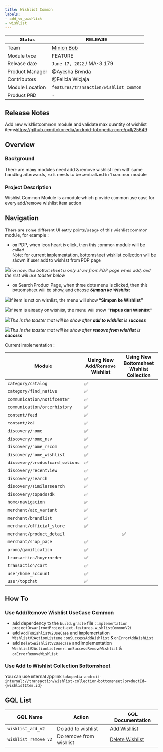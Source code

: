 ```yaml
---
title: Wishlist Common
labels:
- add_to_wishlist
- wishlist
---
```


<!--left header table-->
| **Status** | <!--start status:GREEN-->RELEASE<!--end status--> |
| --- | --- |
| Team | [Minion Bob](https://tokopedia.atlassian.net/people/team/2373d8a6-1afc-4f2a-aa7a-63855c273051) |
| Module type | <!--start status:YELLOW-->FEATURE<!--end status--> |
| Release date | `June 17, 2022` / <!--start status:GREY-->MA-3.179<!--end status--> |
| Product Manager | @Ayesha Brenda |
| Contributors | @Felicia Widjaja |
| Module Location | `features/transaction/wishlist_common` |
| Product PRD | - |

<!--toc-->

## **Release Notes**

<!--start expand:17 June 2022 (MA.3.179)-->
Add new wishlistcommon module and validate max quantity of wishlist items<https://github.com/tokopedia/android-tokopedia-core/pull/25649>
<!--end expand-->

## **Overview**

### Background

There are many modules need add & remove wishlist item with same handling afterwards, so it needs to be centralized in 1 common module

### Project Description

Wishlist Common Module is a module which provide common use case for every add/remove wishlist item action

## **Navigation**

There are some different UI entry points/usage of this wishlist common module, for example :

- on PDP, when icon heart is click, then this common module will be called   
  Note: for current implementation, bottomsheet wishlist collection will be shown if user add to wishlist from PDP page

![](res/wishlist_common_1.png)*For now, this bottomsheet is only show from PDP page when add, and the rest will use toaster below*

- on Search Product Page, when three dots menu is clicked, then this bottomsheet will be show, and choose ***Simpan ke Wishlist***

![](res/wishlist_common_2.png)If item is not on wishlist, the menu will show **“Simpan ke Wishlist”**



![](res/wishlist_common_3.png)If item is already on wishlist, the menu will show **“Hapus dari Wishlist”**


![](res/wishlist_common_4.png)*This is the toaster that will be show after **add to wishlist** is **success***


![](res/wishlist_common_5.png)*This is the toaster that will be show after **remove from wishlist** is **success***

Current implementation :



| **Module** | **Using New Add/Remove Wishlist**  | **Using New Bottomsheet Wishlist Collection** |
| --- | --- | --- |
| `category/catalog` | ✅ |  |
| `category/find_native` | ✅ |  |
| `communication/notifcenter` | ✅ |  |
| `communication/orderhistory` | ✅ |  |
| `content/feed` | ✅ |  |
| `content/kol` | ✅ |  |
| `discovery/home` | ✅ |  |
| `discovery/home_nav` | ✅ |  |
| `discovery/home_recom` | ✅ |  |
| `discovery/home_wishlist` | ✅ |  |
| `discovery/productcard_options` | ✅ |  |
| `discovery/recentview` | ✅ |  |
| `discovery/search` | ✅ |  |
| `discovery/similarsearch` | ✅ |  |
| `discovery/topadssdk` | ✅ |  |
| `home/navigation` | ✅ |  |
| `merchant/atc_variant` | ✅ |  |
| `merchant/brandlist` | ✅ |  |
| `merchant/official_store` | ✅ |  |
| `merchant/product_detail` |  | ✅ |
| `merchant/shop_page` | ✅ |  |
| `promo/gamification` | ✅ |  |
| `transaction/buyerorder` | ✅ |  |
| `transaction/cart` | ✅ |  |
| `user/home_account` | ✅ |  |
| `user/topchat` | ✅ |  |

## **How To**

### Use Add/Remove Wishlist UseCase Common

- add dependency to the `build.gradle` file : `implementation projectOrAar(rootProject.ext.features.wishlistCommonV2)`
- add `AddToWishlistV2UseCase` and implementation `WishlistV2ActionListene` : `onSuccessAddWishlist` & `onErrorAddWishList`
- add `DeleteWishlistV2UseCase` and implementation `WishlistV2ActionListener` : `onSuccessRemoveWishlist` & `onErrorRemoveWishlist`

### Use Add to Wishlist Collection Bottomsheet

You can use internal applink `tokopedia-android-internal://transaction/wishlist-collection-bottomsheet?productId={wishlistItem.id}`

## **GQL List**



| **GQL Name** | **Action** | **GQL Documentation** |
| --- | --- | --- |
| `wishlist_add_v2` | Do add to wishlist | [Add Wishlist](/wiki/spaces/TTD/pages/1852151288/Add+Wishlist)  |
| `wishlist_remove_v2` | Do remove from wishlist | [Delete Wishlist](/wiki/spaces/TTD/pages/1852151339/Delete+Wishlist)  |

